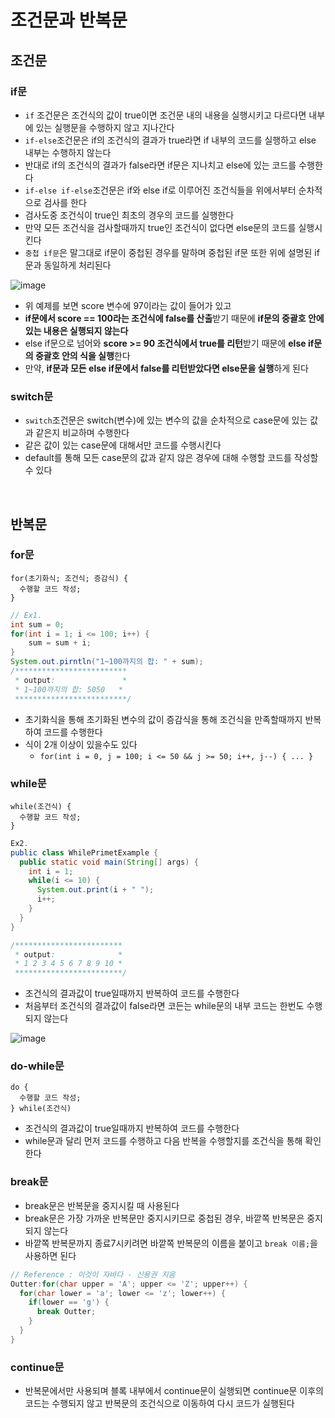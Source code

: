 # 조건문과 반복문
## 조건문
### if문
* `if` 조건문은 조건식의 값이 true이면 조건문 내의 내용을 실행시키고 다르다면 내부에 있는 실행문을 수행하지 않고 지나간다
* `if-else`조건문은 if의 조건식의 결과가 true라면 if 내부의 코드를 실행하고 else 내부는 수행하지 않는다
* 반대로 if의 조건식의 결과가 false라면 if문은 지나치고  else에 있는 코드를 수행한다
* `if-else if-else`조건문은 if와 else if로 이루어진 조건식들을 위에서부터 순차적으로 검사를 한다
* 검사도중 조건식이 true인 최초의 경우의 코드를 실행한다
* 만약 모든 조건식을 검사할때까지 true인 조건식이 없다면 else문의 코드를 실행시킨다
* `중첩 if문`은 말그대로 if문이 중첩된 경우를 말하며 중첩된 if문 또한 위에 설명된 if문과 동일하게 처리된다

![image](https://user-images.githubusercontent.com/62369538/149642737-f205a23d-b558-4030-8d3c-1bcef4420759.png)

* 위 예제를 보면 score 변수에 97이라는 값이 들어가 있고
* **if문에서 score == 100라는 조건식에 false를 산출**받기 때문에 **if문의 중괄호 안에 있는 내용은 실행되지 않는다**
* else if문으로 넘어와 **score >= 90 조건식에서 true를 리턴**받기 때문에 **else if문의 중괄호 안의 식을 실행**한다
* 만약, **if문과 모든 else if문에서 false를 리턴받았다면 else문을 실행**하게 된다

### switch문
* `switch`조건문은 switch(변수)에 있는 변수의 값을 순차적으로 case문에 있는 값과 같은지 비교하며 수행한다
* 같은 값이 있는 case문에 대해서만 코드를 수행시킨다
* default를 통해 모든 case문의 값과 같지 않은 경우에 대해 수행할 코드를 작성할 수 있다

</br>

## 반복문
### for문
    for(초기화식; 조건식; 증감식) {
      수행할 코드 작성;
    }

```java
// Ex1.
int sum = 0;
for(int i = 1; i <= 100; i++) {
    sum = sum + i;
}
System.out.pirntln("1~100까지의 합: " + sum);
/*************************
 * output:               *
 * 1~100까지의 합: 5050   *
 *************************/
```

* 초기화식을 통해 초기화된 변수의 값이 증감식을 통해 조건식을 만족할때까지 반복하여 코드를 수행한다
* 식이 2개 이상이 있을수도 있다
  * `for(int i = 0, j = 100; i <= 50 && j >= 50; i++, j--) { ... }`

### while문
    while(조건식) {
      수행할 코드 작성;
    }

```java
Ex2.
public class WhilePrimetExample {
  public static void main(String[] args) {
    int i = 1;
    while(i <= 10) {
      System.out.print(i + " ");
      i++;
    }
  }
}

/************************
 * output:              *
 * 1 2 3 4 5 6 7 8 9 10 *
 ************************/
```

* 조건식의 결과값이 true일때까지 반복하여 코드를 수행한다
* 처음부터 조건식의 결과값이 false라면 코든는 while문의 내부 코드는 한번도 수행되지 않는다

![image](https://user-images.githubusercontent.com/62369538/149643086-03e154f2-9448-4ca8-a86a-3a06feb9f7b7.png)


### do-while문
    do {
      수행할 코드 작성;
    } while(조건식)

* 조건식의 결과값이 true일때까지 반복하여 코드를 수행한다
* while문과 달리 먼저 코드를 수행하고 다음 반복을 수행할지를 조건식을 통해 확인한다

### break문
* break문은 반복문을 중지시킬 때 사용된다
* break문은 가장 가까운 반복문만 중지시키므로 중첩된 경우, 바깥쪽 반복문은 중지되지 않는다
* 바깥쪽 반복문까지 종료7시키려면 바깥쪽 반복문의 이름을 붙이고 `break 이름;`을 사용하면 된다

```java
// Reference : 이것이 자바다 - 신용권 지음
Outter:for(char upper = 'A'; upper <= 'Z'; upper++) {
  for(char lower = 'a'; lower <= 'z'; lower++) {
    if(lower == 'g') {
      break Outter;
    }
  }
}
```

### continue문
* 반복문에서만 사용되며 블록 내부에서 continue문이 실행되면 continue문 이후의 코드는 수행되지 않고 반복문의 조건식으로 이동하여 다시 코드가 실행된다
